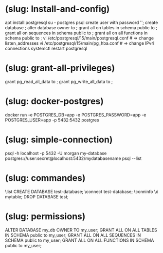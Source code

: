 # (slug: Install-and-config)
apt install postgresql
su - postgres
psql
create user <user> with password '<password>';
create database <db>;
alter database <db> owner to <user>;
grant all on tables in schema public to <user>;
grant all on sequences in schema public to <user>;
grant all on all functions in schema public to <user>;
vi /etc/postgresql/15/main/postgresql.conf # => change listen_addresses
vi /etc/postgresql/15/main/pg_hba.conf # => change IPv4 connections
systemctl restart postgresql

# (slug: grant-all-privileges)
grant pg_read_all_data to <user>;
grant pg_write_all_data to <user>;

# (slug: docker-postgres)
docker run -e POSTGRES_DB=app -e POSTGRES_PASSWORD=app -e POSTGRES_USER=app -p 5432:5432 postgres

# (slug: simple-connection)
psql -h localhost -p 5432 -U morgan my-database 
postgres://user:secret@localhost:5432/mydatabasename
psql --list

# (slug: commandes)
\list
CREATE DATABASE test-database;
\connect test-database;
\conninfo
\d mytable;
DROP DATABASE test;

# (slug: permissions)
ALTER DATABASE my_db OWNER TO my_user;
GRANT ALL ON ALL TABLES IN SCHEMA public to my_user;
GRANT ALL ON ALL SEQUENCES IN SCHEMA public to my_user;
GRANT ALL ON ALL FUNCTIONS IN SCHEMA public to my_user;
